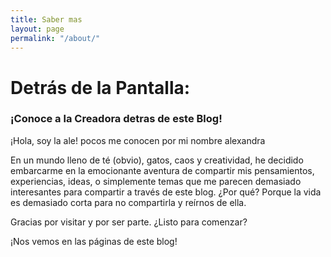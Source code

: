 ```yaml
---
title: Saber mas
layout: page
permalink: "/about/"
---
```


# Detrás de la Pantalla: 
### ¡Conoce a la Creadora detras de este Blog!

¡Hola, soy la ale! pocos me conocen por mi nombre alexandra

En un mundo lleno de té (obvio), gatos, caos y creatividad, he decidido embarcarme en la emocionante aventura de compartir mis pensamientos, experiencias, ideas, o simplemente temas que me parecen demasiado interesantes para compartir a través de este blog. ¿Por qué? Porque la vida es demasiado corta para no compartirla y reírnos de ella. 

Gracias por visitar  y por ser parte. ¿Listo para comenzar?

¡Nos vemos en las páginas de este blog!
